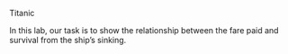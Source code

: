 Titanic 

In this lab, our task is to show the relationship between the fare paid and survival from the ship’s sinking.